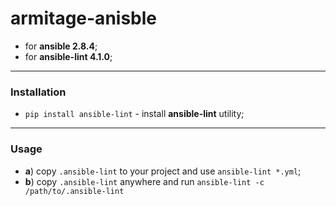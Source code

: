 # armitage-anisble

- for **ansible 2.8.4**;
- for **ansible-lint 4.1.0**;

---

### Installation

- `pip install ansible-lint` - install **ansible-lint** utility;

---

### Usage

- **a**) copy `.ansible-lint` to your project and use `ansible-lint *.yml`;
- **b**) copy `.ansible-lint` anywhere and run `ansible-lint -c /path/to/.ansible-lint`
